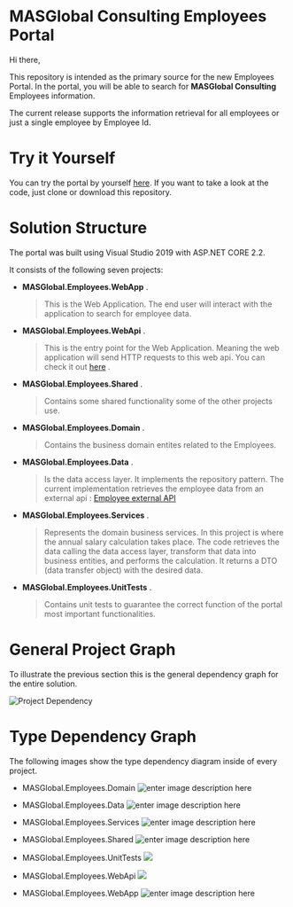 

# MASGlobal Consulting Employees Portal

Hi there,

This repository is intended as the primary source for the new Employees Portal. In the portal, you will be able to search for **MASGlobal Consulting** Employees information.

The current release supports the information retrieval for all employees or just a single employee by Employee Id.

# Try it Yourself
You can try the portal by yourself [here](https://masglobalemployeesapp.azurewebsites.net/).   If you want to take a look at the code, just clone or download this repository.


# Solution Structure

The portal was built using Visual Studio 2019 with ASP.NET CORE 2.2.

It consists of the following seven projects:
- **MASGlobal.Employees.WebApp** .
	> This is the Web Application. The end user will interact with the application to search for employee data. 
- **MASGlobal.Employees.WebApi** .
	> This is the entry point for the Web Application. Meaning the web application will send HTTP requests to this web api.
	You can check it out [here](https://masglobalemployeesapi.azurewebsites.net) .
- **MASGlobal.Employees.Shared** .
	> Contains some shared functionality some of the other projects use. 
- **MASGlobal.Employees.Domain** .
	> Contains the business domain entites related to the Employees.
- **MASGlobal.Employees.Data** .
	> Is the data access layer. It implements the repository pattern. The current implementation retrieves the employee data from an external api : [Employee external API](http://masglobaltestapi.azurewebsites.net/swagger/)
- **MASGlobal.Employees.Services** .
	> Represents the domain business services.
	In this project is where the annual salary calculation takes place. The code retrieves the data calling the data access layer, transform that data into business entities, and performs the calculation. It returns a DTO (data transfer object) with the desired data. 

- **MASGlobal.Employees.UnitTests** .
	> Contains unit tests to guarantee the correct function of the portal most important functionalities.
	
# General Project Graph  
To illustrate the previous section this is the general dependency graph for the entire solution.

![Project Dependency](https://lh3.googleusercontent.com/8k_imFMaf6mgrljhl-GnQbtVHcHdrIx1JNHvRAwNDJl7gneLVkxyVn9QbM_ZsQ9UBFj1iGymAxzS0w)

# Type Dependency Graph
The following images show the type dependency diagram inside of every project.

 - MASGlobal.Employees.Domain
![enter image description here](https://lh3.googleusercontent.com/HWad4n2uf6Xz8mD3qoUfdox1NusS4Y6oV2dUrDpEEWPY1PTmPPEVjfGbjrh-Na_7MgLKSBrpuT5c8g "Domain")

- MASGlobal.Employees.Data
![enter image description here](https://lh3.googleusercontent.com/BjDgTaaRiT2_ZNAajAUYnmKrTAgLIxO_OFO3rpwA8f15hCfP4PGG40Kf2cSxSh6drl7dXO2ZmKhqJw "Data")
- MASGlobal.Employees.Services
![enter image description here](https://lh3.googleusercontent.com/ymiKSeFqW9nGFolIdLt1_3v_UqzuL5aILSJsBpPF99oA8J7u_oqszmMAXmYTh6Dujr8XI1uceJyyuA "Services")

- MASGlobal.Employees.Shared
![enter image description here](https://lh3.googleusercontent.com/fWPB3ggRqjOlKGRsa0h6LE5zOxDMPnosReW6QiB-9Q8T3lFLHxgIsA6TEKfwkaGBkzWFiEpFBWpMug "Shared")

- MASGlobal.Employees.UnitTests
![
](https://lh3.googleusercontent.com/BePTXDSrptEk4Jldu7kMuoD3EeEvKMAVc9nDY-2OW4eZglVkWSOsRkEso934xkA2U-sevcg6mETRqw "UnitTests")

- MASGlobal.Employees.WebApi
![
](https://lh3.googleusercontent.com/yfTZlBMHAP_P7kO8tXclKe43zyA962x0BZJOk3RLm8I__3XA7xKklsyqQQUDrnTQq46kXpSqUQuiWQ "WebApi")

- MASGlobal.Employees.WebApp
![enter image description here](https://lh3.googleusercontent.com/dShW-piGs8SvV2RK4bQ5_ru5E5eqOVPyH_iOazsGxOyfzUCnzSd4NIDZWernfrg7j2BDwoZs5iVsVQ "WebApp")
 
